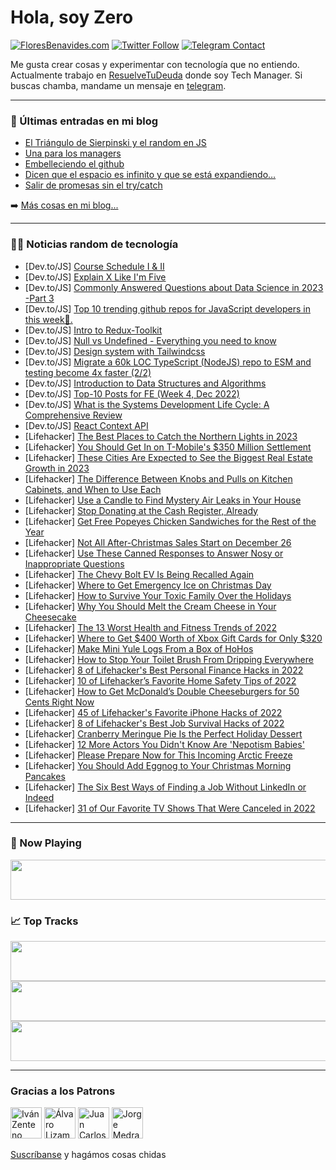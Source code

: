 # Hola, soy Zero

[![FloresBenavides.com](https://img.shields.io/website?down_message=oops&label=MiBlog&style=for-the-badge&up_message=online&url=https%3A%2F%2Ffloresbenavides.com)](https://floresbenavides.com) [![Twitter Follow](https://img.shields.io/twitter/follow/ZeroDragon?color=%231DA1F2&label=Follow&logo=twitter&logoColor=ffffff&style=for-the-badge)](https://twitter.com/zerodragon) [![Telegram Contact](https://img.shields.io/badge/escr%C3%ADbeme-ZeroDragon-%2326A5E4?style=for-the-badge&logo=telegram)](https://t.me/zerodragon)

Me gusta crear cosas y experimentar con tecnología que no entiendo.
Actualmente trabajo en [ResuelveTuDeuda](http://github.com/resuelve) donde soy Tech Manager.
Si buscas chamba, mandame un mensaje en [telegram](https://t.me/zerodragon).

---

### 📕 Últimas entradas en mi blog
<!-- BLOG-POST-LIST:START -->
- [El Triángulo de Sierpinski y el random en JS](https://floresbenavides.com/el-triangulo-de-sierpinski-y-el-random-en-js/)
- [Una para los managers](https://floresbenavides.com/una-para-los-managers/)
- [Embelleciendo el github](https://floresbenavides.com/embelleciendo-el-github/)
- [Dicen que el espacio es infinito y que se está expandiendo…](https://floresbenavides.com/dicen-que-el-espacio-es-infinito-y-que-se-esta-expandiendo/)
- [Salir de promesas sin el try/catch](https://floresbenavides.com/salir-de-promesas-sin-el-try-catch/)
<!-- BLOG-POST-LIST:END -->

➡️ [Más cosas en mi blog...](https://floresbenavides.com)

---

### 👨‍💻 Noticias random de tecnología
<!-- TECH-POSTS:START -->
- [Dev.to/JS] [Course Schedule I &amp; II](https://dev.to/zeeshanali0704/course-schedule-i-ii-3229)
- [Dev.to/JS] [Explain X Like I&#39;m Five](https://dev.to/yurisoma/explain-x-like-im-five-4klh)
- [Dev.to/JS] [Commonly Answered Questions about Data Science in 2023 -Part 3](https://dev.to/kanishedureka/commonly-answered-questions-about-data-science-in-2023-part-3-m61)
- [Dev.to/JS] [Top 10 trending github repos for JavaScript developers in this week🍎.](https://dev.to/ksengine/top-10-trending-github-repos-for-javascript-developers-in-this-week-16pk)
- [Dev.to/JS] [Intro to Redux-Toolkit](https://dev.to/sarthakpant772/intro-to-redux-toolkit-3f48)
- [Dev.to/JS] [Null vs Undefined - Everything you need to know](https://dev.to/arafat4693/null-vs-undefined-everything-you-need-to-know-24fo)
- [Dev.to/JS] [Design system with Tailwindcss](https://dev.to/guillaumeduhan/design-system-with-tailwindcss-3ihc)
- [Dev.to/JS] [Migrate a 60k LOC TypeScript &lpar;NodeJS&rpar; repo to ESM and testing become 4x faster &lpar;2/2&rpar;](https://dev.to/gaosun/migrate-a-60k-loc-typescript-nodejs-repo-to-esm-and-testing-become-4x-faster-22-4a4k)
- [Dev.to/JS] [Introduction to Data Structures and Algorithms](https://dev.to/brilliance/introduction-to-data-structures-and-algorithms-5b6)
- [Dev.to/JS] [Top-10 Posts for FE &lpar;Week 4, Dec 2022&rpar;](https://dev.to/fruntend/top-10-posts-for-fe-week-4-dec-2022-5b2l)
- [Dev.to/JS] [What is the Systems Development Life Cycle: A Comprehensive Review](https://dev.to/flatlogic/what-is-the-systems-development-life-cycle-a-comprehensive-review-ddo)
- [Dev.to/JS] [React Context API](https://dev.to/shubhamtiwari909/global-state-using-context-api-react-1l08)
- [Lifehacker] [The Best Places to Catch the Northern Lights in 2023](https://lifehacker.com/the-best-places-to-catch-the-northern-lights-in-2023-1849924229)
- [Lifehacker] [You Should Get In on T-Mobile&#39;s $350 Million Settlement](https://lifehacker.com/you-should-get-in-on-t-mobiles-350-million-settlement-1849924214)
- [Lifehacker] [These Cities Are Expected to See the Biggest Real Estate Growth in 2023](https://lifehacker.com/these-cities-are-expected-to-see-the-biggest-real-estat-1849924191)
- [Lifehacker] [The Difference Between Knobs and Pulls on Kitchen Cabinets, and When to Use Each](https://lifehacker.com/the-difference-between-knobs-and-pulls-on-kitchen-cabin-1849923593)
- [Lifehacker] [Use a Candle to Find Mystery Air Leaks in Your House](https://lifehacker.com/use-a-candle-to-find-mystery-air-leaks-in-your-house-1849923633)
- [Lifehacker] [Stop Donating at the Cash Register, Already](https://lifehacker.com/stop-donating-at-the-cash-register-already-1849923643)
- [Lifehacker] [Get Free Popeyes Chicken Sandwiches for the Rest of the Year](https://lifehacker.com/get-free-popeyes-chicken-sandwiches-for-the-rest-of-the-1849922863)
- [Lifehacker] [Not All After-Christmas Sales Start on December 26](https://lifehacker.com/not-all-after-christmas-sales-start-on-december-26-1849922870)
- [Lifehacker] [Use These Canned Responses to Answer Nosy or Inappropriate Questions](https://lifehacker.com/use-these-canned-responses-to-answer-nosy-or-inappropri-1849922885)
- [Lifehacker] [The Chevy Bolt EV Is Being Recalled Again](https://lifehacker.com/the-chevy-bolt-ev-is-being-recalled-again-1849925272)
- [Lifehacker] [Where to Get Emergency Ice on Christmas Day](https://lifehacker.com/where-to-get-emergency-ice-on-christmas-day-1849877036)
- [Lifehacker] [How to Survive Your Toxic Family Over the Holidays](https://lifehacker.com/how-to-survive-your-toxic-family-over-the-holidays-1849924911)
- [Lifehacker] [Why You Should Melt the Cream Cheese in Your Cheesecake](https://lifehacker.com/why-you-should-melt-the-cream-cheese-in-your-cheesecake-1849924745)
- [Lifehacker] [The 13 Worst Health and Fitness Trends of 2022](https://lifehacker.com/the-13-worst-health-and-fitness-trends-of-2022-1849924373)
- [Lifehacker] [Where to Get $400 Worth of Xbox Gift Cards for Only $320](https://lifehacker.com/where-to-get-400-worth-of-xbox-gift-cards-for-only-32-1849924399)
- [Lifehacker] [Make Mini Yule Logs From a Box of HoHos](https://lifehacker.com/make-mini-yule-logs-from-a-box-of-hohos-1849923463)
- [Lifehacker] [How to Stop Your Toilet Brush From Dripping Everywhere](https://lifehacker.com/how-to-stop-your-toilet-brush-from-dripping-everywhere-1849923532)
- [Lifehacker] [8 of Lifehacker&#39;s Best Personal Finance Hacks in 2022](https://lifehacker.com/8-of-lifehackers-best-personal-finance-hacks-in-2022-1849922761)
- [Lifehacker] [10 of Lifehacker’s Favorite Home Safety Tips of 2022](https://lifehacker.com/10-of-lifehacker-s-favorite-home-safety-tips-of-2022-1849923686)
- [Lifehacker] [How to Get McDonald’s Double Cheeseburgers for 50 Cents Right Now](https://lifehacker.com/how-to-get-mcdonald-s-double-cheeseburgers-for-50-cents-1849923216)
- [Lifehacker] [45 of Lifehacker&#39;s Favorite iPhone Hacks of 2022](https://lifehacker.com/45-of-lifehackers-favorite-iphone-hacks-of-2022-1849920815)
- [Lifehacker] [8 of Lifehacker&#39;s Best Job Survival Hacks of 2022](https://lifehacker.com/8-of-lifehackers-best-job-survival-hacks-of-2022-1849919870)
- [Lifehacker] [Cranberry Meringue Pie Is the Perfect Holiday Dessert](https://lifehacker.com/cranberry-meringue-pie-is-the-perfect-holiday-dessert-1849921307)
- [Lifehacker] [12 More Actors You Didn&#39;t Know Are &#39;Nepotism Babies&#39;](https://lifehacker.com/12-more-actors-you-didnt-know-are-nepotism-babies-1849921029)
- [Lifehacker] [Please Prepare Now for This Incoming Arctic Freeze](https://lifehacker.com/please-prepare-now-for-this-incoming-arctic-freeze-1849921562)
- [Lifehacker] [You Should Add Eggnog to Your Christmas Morning Pancakes](https://lifehacker.com/you-should-add-eggnog-to-your-christmas-morning-pancake-1849919573)
- [Lifehacker] [The Six Best Ways of Finding a Job Without LinkedIn or Indeed](https://lifehacker.com/the-six-best-ways-of-finding-a-job-without-linkedin-or-1849909999)
- [Lifehacker] [31 of Our Favorite TV Shows That Were Canceled in 2022](https://lifehacker.com/31-of-our-favorite-tv-shows-that-were-canceled-in-2022-1849916745)<!-- TECH-POSTS:END -->

---

### 🎵 Now Playing
<a href="https://spotify-now-playing-dun.vercel.app/now-playing?open"><img src="https://spotify-now-playing-dun.vercel.app/now-playing" width="540" height="64"></a>

### 📈 Top Tracks
<a href="https://spotify-now-playing-dun.vercel.app/top-tracks?i=1&open"><img src="https://spotify-now-playing-dun.vercel.app/top-tracks?i=1" width="540" height="64"></a>
<a href="https://spotify-now-playing-dun.vercel.app/top-tracks?i=2&open"><img src="https://spotify-now-playing-dun.vercel.app/top-tracks?i=2" width="540" height="64"></a>
<a href="https://spotify-now-playing-dun.vercel.app/top-tracks?i=3&open"><img src="https://spotify-now-playing-dun.vercel.app/top-tracks?i=3" width="540" height="64"></a>

---

### Gracias a los Patrons
[<img src="https://avatars.githubusercontent.com/u/243380?v=4" alt="Iván Zenteno" width="50px">](https://github.com/k001) [<img src="https://avatars.githubusercontent.com/u/19955639?v=4" alt="Álvaro Lizama" width="50px">](https://github.com/alvarolizama) [<img src="https://avatars.githubusercontent.com/u/2718753?v=4" alt="Juan Carlos Ruiz" width="50px">](https://github.com/JuanCrg90) [<img src="https://avatars.githubusercontent.com/u/37025?v=4" alt="Jorge Medrano" width="50px">](https://github.com/h1pp1e) 

[Suscríbanse](https://www.patreon.com/zerodragon) y hagámos cosas chidas
